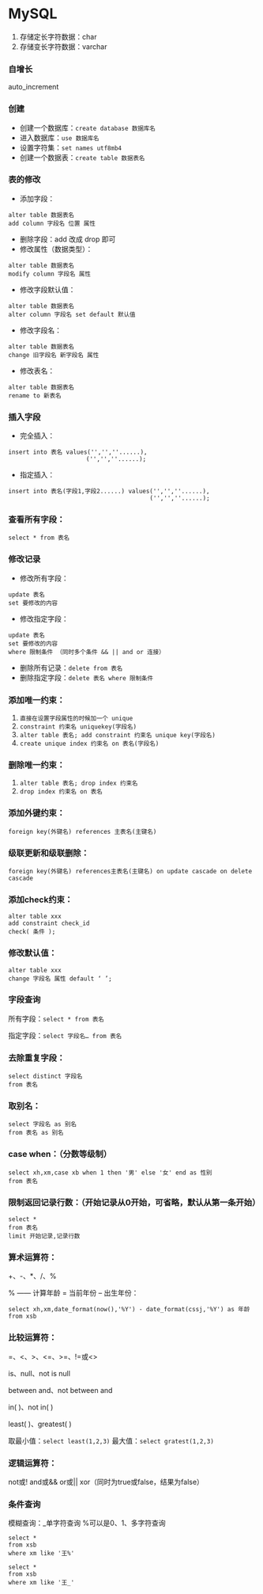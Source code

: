 # MySQL

1. 存储定长字符数据：char
2. 存储变长字符数据：varchar


### 自增长
auto_increment

### 创建
- 创建一个数据库：`create database 数据库名`
- 进入数据库：`use 数据库名`
- 设置字符集：`set names utf8mb4`
- 创建一个数据表：`create table 数据表名`

### 表的修改
- 添加字段：
```
alter table 数据表名
add column 字段名 位置 属性
```
- 删除字段：add 改成 drop 即可
- 修改属性（数据类型）：
```
alter table 数据表名
modify column 字段名 属性
```
- 修改字段默认值：
```
alter table 数据表名
alter column 字段名 set default 默认值
```
- 修改字段名：
```
alter table 数据表名
change 旧字段名 新字段名 属性  
```
- 修改表名：
```
alter table 数据表名
rename to 新表名
```

### 插入字段
- 完全插入：
```
insert into 表名 values('','',''......),
                      ('','',''......);
```
- 指定插入：
```
insert into 表名(字段1,字段2......) values('','',''......),
                                        ('','',''......);
```

### 查看所有字段：
`select * from 表名`


### 修改记录
- 修改所有字段：
```
update 表名
set 要修改的内容
```
- 修改指定字段：
```
update 表名
set 要修改的内容
where 限制条件 （同时多个条件 && || and or 连接）
```
- 删除所有记录：`delete from 表名`
- 删除指定字段：`delete 表名 where 限制条件`

### 添加唯一约束：
1. `直接在设置字段属性的时候加一个 unique`
2. `constraint 约束名 uniquekey(字段名) `
3. `alter table 表名; add constraint 约束名 unique key(字段名)`
4. `create unique index 约束名 on 表名(字段名)`

### 删除唯一约束：
1. `alter table 表名; drop index 约束名`
2. `drop index 约束名 on 表名`

### 添加外键约束：
`foreign key(外键名) references 主表名(主键名)`
### 级联更新和级联删除：
`foreign key(外键名) references主表名(主键名) on update cascade on delete cascade`

### 添加check约束：
```
alter table xxx
add constraint check_id
check( 条件 );
```

### 修改默认值：
```
alter table xxx
change 字段名 属性 default ‘ ’;
```

### 字段查询 
所有字段：`select * from 表名`

指定字段：`select 字段名… from 表名`

### 去除重复字段：
```
select distinct 字段名
from 表名
```

### 取别名：
```
select 字段名 as 别名
from 表名 as 别名
```

### case when：（分数等级制）
```
select xh,xm,case xb when 1 then '男' else '女' end as 性别
from 表名
```

### 限制返回记录行数：（开始记录从0开始，可省略，默认从第一条开始）
```
select * 
from 表名
limit 开始记录,记录行数
```

### 算术运算符：
+、-、*、/、%

% —— 计算年龄 = 当前年份 – 出生年份：

```
select xh,xm,date_format(now(),'%Y') - date_format(cssj,'%Y') as 年龄
from xsb
```

### 比较运算符：
=、<、>、<=、>=、!=或<> 

is、null、not is null  

between and、not between and

in( )、not in( )

least( )、greatest( )

取最小值：`select least(1,2,3)`
最大值：`select gratest(1,2,3)`

### 逻辑运算符：
not或!   and或&&  or或||  xor（同时为true或false，结果为false）

### 条件查询
模糊查询：_单字符查询  %可以是0、1、多字符查询
```
select *
from xsb
where xm like '王%'

select *
from xsb
where xm like '王_'
```
